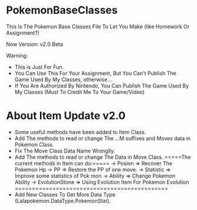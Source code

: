 # PokemonBaseClasses
This Is The Pokemon Base Classes File To Let You Make (like Homework Or Assignment?)

Now Version:
v2.0 Beta

Warning:
- This is Just For Fun.
- You Can Use This For Your Assignment, But You Can't Publish The Game Used By My Classes, otherwise...
- If You Are Authorized By Nintendo, You Can Publish The Game Used By My Classes (Must To Credit Me To Your Game/Video)


# About Item Update v2.0
- Some useful methods have been added to Item Class.
- Add The methods to read or change The ...M suffixes and Moves data in Pokemon Class.
- Fix The Move Class Data Name Wronglly.
- Add The methods to read or change The Data in Move Class.
=====The current methods in Item can do:=====
-> Posion => Recover The Pokemon Hp
-> PP => Restore the PP of one move.
-> Statistic => Improve some statistics of Pok mon
-> Ability => Change Pokemon Ability
-> EvolutionStone => Using Evolution Item For Pokemon Evolution
=============================================
- Add New Classes To Get More Data Type (Lalapokemon.DataType.PokemonStat).
